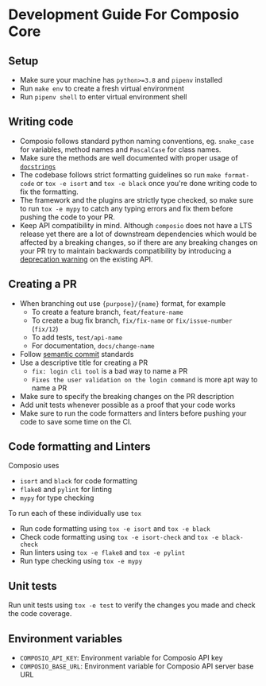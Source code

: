 # Development Guide For Composio Core

## Setup

- Make sure your machine has `python>=3.8` and `pipenv` installed
- Run `make env` to create a fresh virtual environment
- Run `pipenv shell` to enter virtual environment shell

## Writing code

- Composio follows standard python naming conventions, eg. `snake_case` for variables, method names and `PascalCase` for class names.
- Make sure the methods are well documented with proper usage of [`docstrings`](https://peps.python.org/pep-0257/)
- The codebase follows strict formatting guidelines so run `make format-code` or `tox -e isort` and `tox -e black` once you're done writing code to fix the formatting.
- The framework and the plugins are strictly type checked, so make sure to run `tox -e mypy` to catch any typing errors and fix them before pushing the code to your PR.
- Keep API compatibility in mind. Although `composio` does not have a LTS release yet there are a lot of downstream dependencies which would be affected by a breaking changes, so if there are any breaking changes on your PR try to maintain backwards compatibility by introducing a [deprecation warning](https://github.com/composiohq/composio/blob/master/python/composio/utils/decorators.py#L15) on the existing API.

## Creating a PR

- When branching out use `{purpose}/{name}` format, for example
  - To create a feature branch, `feat/feature-name`
  - To create a bug fix branch, `fix/fix-name` or `fix/issue-number` (`fix/12`)
  - To add tests, `test/api-name`
  - For documentation, `docs/change-name`
- Follow [semantic commit](https://www.conventionalcommits.org/en/v1.0.0/) standards
- Use a descriptive title for creating a PR
  - `fix: login cli tool` is a bad way to name a PR
  - `Fixes the user validation on the login command` is more apt way to name a PR
- Make sure to specify the breaking changes on the PR description
- Add unit tests whenever possible as a proof that your code works
- Make sure to run the code formatters and linters before pushing your code to save some time on the CI.

## Code formatting and Linters

Composio uses

- `isort` and `black` for code formatting
- `flake8` and `pylint` for linting
- `mypy` for type checking

To run each of these individually use `tox`

- Run code formatting using `tox -e isort` and `tox -e black`
- Check code formatting using `tox -e isort-check` and `tox -e black-check`
- Run linters using `tox -e flake8` and `tox -e pylint`
- Run type checking using `tox -e mypy`


## Unit tests

Run unit tests using `tox -e test` to verify the changes you made and check the code coverage.

## Environment variables

- `COMPOSIO_API_KEY`: Environment variable for Composio API key
- `COMPOSIO_BASE_URL`: Environment variable for Composio API server base URL
